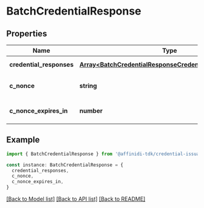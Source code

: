 # BatchCredentialResponse

## Properties

| Name                     | Type                                                                                                                   | Description                | Notes                             |
| ------------------------ | ---------------------------------------------------------------------------------------------------------------------- | -------------------------- | --------------------------------- |
| **credential_responses** | [**Array&lt;BatchCredentialResponseCredentialResponsesInner&gt;**](BatchCredentialResponseCredentialResponsesInner.md) |                            | [default to undefined]            |
| **c_nonce**              | **string**                                                                                                             |                            | [optional] [default to undefined] |
| **c_nonce_expires_in**   | **number**                                                                                                             | Expiration time in seconds | [optional] [default to undefined] |

## Example

```typescript
import { BatchCredentialResponse } from '@affinidi-tdk/credential-issuance-client'

const instance: BatchCredentialResponse = {
  credential_responses,
  c_nonce,
  c_nonce_expires_in,
}
```

[[Back to Model list]](../README.md#documentation-for-models) [[Back to API list]](../README.md#documentation-for-api-endpoints) [[Back to README]](../README.md)
